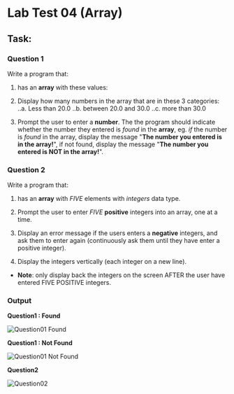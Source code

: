 # Lab Test 04 (Array)

## Task:

### Question 1
Write a program that:

1. has an **array** with these values:

2. Display how many numbers in the array that are in these 3 categories:
..a. Less than 20.0
..b. between 20.0 and 30.0
..c. more than 30.0

3. Prompt the user to enter a **number**. The the program should indicate whether the number they entered is *found* in the **array**, eg. *if* the number is *found* in the array, display the message "**The number you entered is in the array!**", if not found, display the message "**The number you entered is NOT in the array!**".

### Question 2
Write a program that:

1. has an **array** with *FIVE* elements with *integers* data type.

2. Prompt the user to enter *FIVE* **positive** integers into an array, one at a time.

3. Display an error message if the users enters a **negative** integers, and ask them to enter again (continuously ask them until they have enter a positive integer).

4. Display the integers vertically (each integer on a new line).

* **Note**: only display back the integers on the screen AFTER the user have entered FIVE POSITIVE integers.

### Output

**Question1 : Found**

![Question01  Found]()



**Question1 : Not Found**

![Question01  Not Found]()



**Question2**

![Question02]()
